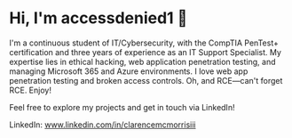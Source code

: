 # Hi, I'm accessdenied1 👋

I'm a continuous student of IT/Cybersecurity, with the CompTIA PenTest+ certification and three years of experience as an IT Support Specialist. My expertise lies in ethical hacking, web application penetration testing, and managing Microsoft 365 and Azure environments. I love web app penetration testing and broken access controls. Oh, and RCE—can't forget RCE. Enjoy!

Feel free to explore my projects and get in touch via LinkedIn!

LinkedIn: www.linkedin.com/in/clarencemcmorrisiii 
